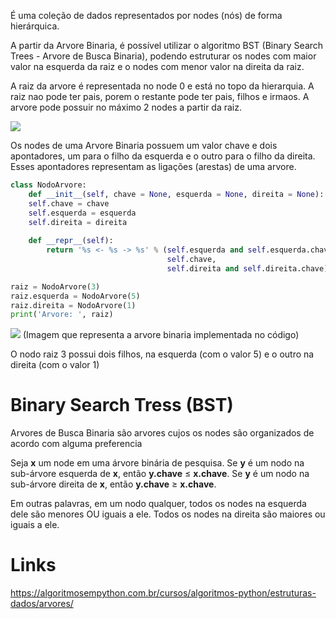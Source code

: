 É uma coleção de dados representados por nodes (nós) de forma hierárquica. 

A partir da Arvore Binaria, é possível utilizar o algoritmo BST (Binary Search Trees - Arvore de Busca Binaria), podendo estruturar os nodes com maior valor na esquerda da raiz e o nodes com menor valor na direita da raiz.

A raiz da arvore é representada no node 0 e está no topo da hierarquia. A raiz nao pode ter pais, porem o restante pode ter pais, filhos e irmaos. A arvore pode possuir no máximo 2 nodes a partir da raiz. 

![](https://algoritmosempython.com.br/images/algoritmos-python/estruturas-dados/ArvoreBinaria.png)

Os nodes de uma Arvore Binaria possuem um valor chave e dois apontadores, um para o filho da esquerda e o outro para o filho da direita. Esses apontadores representam as ligações (arestas) de uma arvore.

```python
class NodoArvore: 
	def __init__(self, chave = None, esquerda = None, direita = None):
	self.chave = chave
	self.esquerda = esquerda
	self.direita = direita
	
	def __repr__(self):
		return '%s <- %s -> %s' % (self.esquerda and self.esquerda.chave,
								   self.chave,
								   self.direita and self.direita.chave)

raiz = NodoArvore(3)
raiz.esquerda = NodoArvore(5)
raiz.direita = NodoArvore(1)
print('Arvore: ', raiz)
```


![](https://algoritmosempython.com.br/images/algoritmos-python/estruturas-dados/ArvoreBinariaRepresentacao.png)
(Imagem que representa a arvore binaria implementada no código)

O nodo raiz 3 possui dois filhos, na esquerda (com o valor 5) e o outro na direita (com o valor 1)


# Binary Search Tress (BST)
Arvores de Busca Binaria são arvores cujos os nodes são organizados de acordo com alguma preferencia

Seja **x** um node em uma árvore binária de pesquisa. Se **y** é um nodo na sub-árvore esquerda de **x**, então **y.chave** ≤ **x.chave**.  Se **y** é um nodo na sub-árvore direita de **x**, então **y.chave** ≥ **x.chave**.

Em outras palavras, em um nodo qualquer, todos os nodes na esquerda dele são menores OU iguais a ele. Todos os nodes na direita são maiores ou iguais a ele.



# Links
https://algoritmosempython.com.br/cursos/algoritmos-python/estruturas-dados/arvores/
